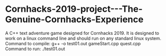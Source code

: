 # Cornhacks-2019-project---The-Genuine-Cornhacks-Experience
A C++ text adventure game designed for Cornhacks 2019. It is designed to work on a linux command line and should run on any standard linux system. 
Command to compile: g++ -o test01.out gameStart.cpp quest.cpp
Command to run: ./test01.out
